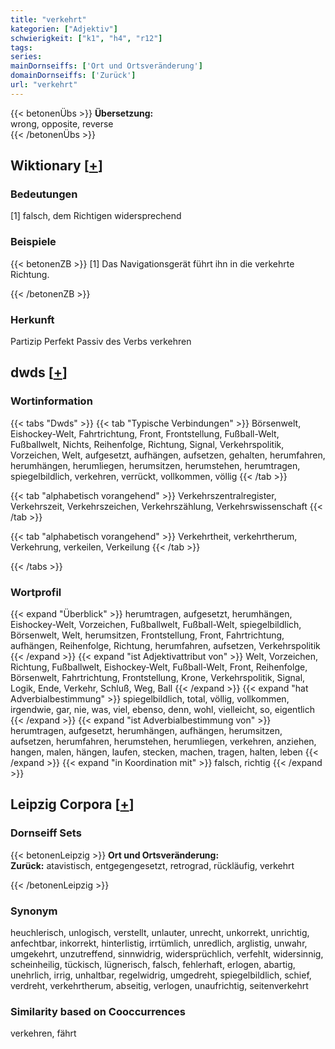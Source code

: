 ```yaml
---
title: "verkehrt"
kategorien: ["Adjektiv"]
schwierigkeit: ["k1", "h4", "r12"]
tags:
series:
mainDornseiffs: ['Ort und Ortsveränderung']
domainDornseiffs: ['Zurück']
url: "verkehrt"
---
```


{{< betonenÜbs >}}
**Übersetzung:**  
wrong, opposite, reverse  
{{< /betonenÜbs >}}

## Wiktionary [[+](https://de.wiktionary.org/wiki/verkehrt)]

### Bedeutungen
[1] falsch, dem Richtigen widersprechend  

### Beispiele
{{< betonenZB >}}
[1] Das Navigationsgerät führt ihn in die verkehrte Richtung.  

{{< /betonenZB >}}
### Herkunft
Partizip Perfekt Passiv des Verbs verkehren  



## dwds [[+](https://www.dwds.de/wb/verkehrt)]

### Wortinformation
{{< tabs "Dwds" >}}
{{< tab "Typische Verbindungen" >}}
Börsenwelt, Eishockey-Welt, Fahrtrichtung, Front, Frontstellung, Fußball-Welt, Fußballwelt, Nichts, Reihenfolge, Richtung, Signal, Verkehrspolitik, Vorzeichen, Welt, aufgesetzt, aufhängen, aufsetzen, gehalten, herumfahren, herumhängen, herumliegen, herumsitzen, herumstehen, herumtragen, spiegelbildlich, verkehren, verrückt, vollkommen, völlig
{{< /tab >}}

{{< tab "alphabetisch vorangehend" >}}
Verkehrszentralregister, Verkehrszeit, Verkehrszeichen, Verkehrszählung, Verkehrswissenschaft
{{< /tab >}}

{{< tab "alphabetisch vorangehend" >}}
Verkehrtheit, verkehrtherum, Verkehrung, verkeilen, Verkeilung
{{< /tab >}}

{{< /tabs >}}

### Wortprofil
{{< expand "Überblick" >}} herumtragen, aufgesetzt, herumhängen, Eishockey-Welt, Vorzeichen, Fußballwelt, Fußball-Welt, spiegelbildlich, Börsenwelt, Welt, herumsitzen, Frontstellung, Front, Fahrtrichtung, aufhängen, Reihenfolge, Richtung, herumfahren, aufsetzen, Verkehrspolitik {{< /expand >}}
{{< expand "ist Adjektivattribut von" >}} Welt, Vorzeichen, Richtung, Fußballwelt, Eishockey-Welt, Fußball-Welt, Front, Reihenfolge, Börsenwelt, Fahrtrichtung, Frontstellung, Krone, Verkehrspolitik, Signal, Logik, Ende, Verkehr, Schluß, Weg, Ball {{< /expand >}}
{{< expand "hat Adverbialbestimmung" >}} spiegelbildlich, total, völlig, vollkommen, irgendwie, gar, nie, was, viel, ebenso, denn, wohl, vielleicht, so, eigentlich {{< /expand >}}
{{< expand "ist Adverbialbestimmung von" >}} herumtragen, aufgesetzt, herumhängen, aufhängen, herumsitzen, aufsetzen, herumfahren, herumstehen, herumliegen, verkehren, anziehen, hangen, malen, hängen, laufen, stecken, machen, tragen, halten, leben {{< /expand >}}
{{< expand "in Koordination mit" >}} falsch, richtig {{< /expand >}}

## Leipzig Corpora [[+](https://corpora.uni-leipzig.de/en/res?word=verkehrt&corpusId=deu_newscrawl-public_2018)]

### Dornseiff Sets
{{< betonenLeipzig >}}
**Ort und Ortsveränderung:**  
**Zurück:** atavistisch, entgegengesetzt, retrograd, rückläufig, verkehrt  

{{< /betonenLeipzig >}}

### Synonym
heuchlerisch, unlogisch, verstellt, unlauter, unrecht, unkorrekt, unrichtig, anfechtbar, inkorrekt, hinterlistig, irrtümlich, unredlich, arglistig, unwahr, umgekehrt, unzutreffend, sinnwidrig, widersprüchlich, verfehlt, widersinnig, scheinheilig, tückisch, lügnerisch, falsch, fehlerhaft, erlogen, abartig, unehrlich, irrig, unhaltbar, regelwidrig, umgedreht, spiegelbildlich, schief, verdreht, verkehrtherum, abseitig, verlogen, unaufrichtig, seitenverkehrt


### Similarity based on Cooccurrences
verkehren, fährt

